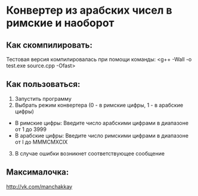 # Конвертер из арабских чисел в римские и наоборот

## Как скомпилировать:
Тестовая версия компилировалась при помощи команды:
<g++ -Wall -o test.exe source.cpp -Ofast>

## Как пользоваться:
1. Запустить программу
2. Выбрать режим конвертера (0 - в римские цифры, 1 - в арабские цифры)
* В римские цифры:
Введите число арабскими цифрами в диапазоне от 1 до 3999
* В арабские цифры:
Введите число римскими цифрами в диапазоне от I до MMMCMXCIX
3. В случае ошибки возникнет соответствующее сообщение

## Максималочка:
http://vk.com/manchakkay
